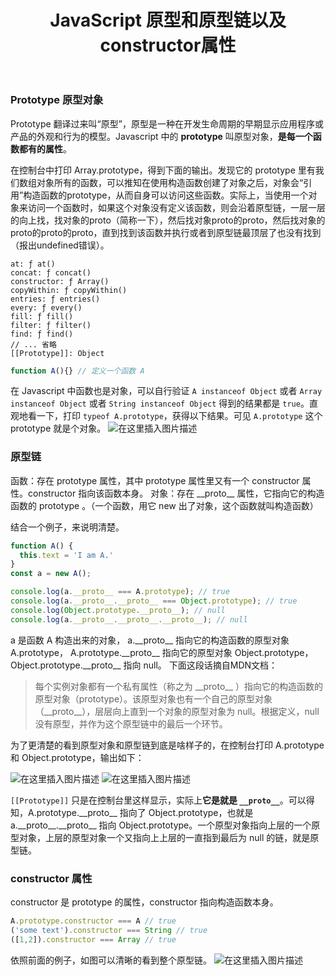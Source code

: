 ﻿---
slug: 20211218
title: JavaScript 原型和原型链以及constructor属性
authors: mcx
tags: [Javascript, 笔记]
---

### Prototype 原型对象
Prototype 翻译过来叫“原型”，原型是一种在开发生命周期的早期显示应用程序或产品的外观和行为的模型。Javascript 中的 **prototype** 叫原型对象，**是每一个函数都有的属性**。

<!--truncate-->

在控制台中打印 Array.prototype，得到下面的输出。发现它的 prototype 里有我们数组对象所有的函数，可以推知在使用构造函数创建了对象之后，对象会“引用”构造函数的prototype，从而自身可以访问这些函数。实际上，当使用一个对象来访问一个函数时，如果这个对象没有定义该函数，则会沿着原型链，一层一层的向上找，找对象的proto（简称一下），然后找对象proto的proto，然后找对象的proto的proto的proto，直到找到该函数并执行或者到原型链最顶层了也没有找到（报出undefined错误）。


```
at: ƒ at()
concat: ƒ concat()
constructor: ƒ Array()
copyWithin: ƒ copyWithin()
entries: ƒ entries()
every: ƒ every()
fill: ƒ fill()
filter: ƒ filter()
find: ƒ find()
// ... 省略
[[Prototype]]: Object
```

```javascript
function A(){} // 定义一个函数 A
```
在 Javascript 中函数也是对象，可以自行验证 `A instanceof Object` 或者 `Array instanceof Object` 或者 `String instanceof Object` 得到的结果都是 `true`。直观地看一下，打印 `typeof A.prototype`，获得以下结果。可见 `A.prototype` 这个 prototype 就是个对象。
![在这里插入图片描述](https://img-blog.csdnimg.cn/8d8a2c62bd3f43ff937258266e0c381f.png)
### 原型链
函数：存在 prototype 属性，其中 prototype 属性里又有一个 constructor 属性。constructor 指向该函数本身。
对象：存在 \_\_proto\_\_ 属性，它指向它的构造函数的 prototype 。（一个函数，用它 new 出了对象，这个函数就叫构造函数）

结合一个例子，来说明清楚。
```javascript
function A() {
  this.text = 'I am A.'
}
const a = new A();

console.log(a.__proto__ === A.prototype); // true
console.log(a.__proto__.__proto__ === Object.prototype); // true
console.log(Object.prototype.__proto__); // null
console.log(a.__proto__.__proto__.__proto__); // null
```
a 是函数 A 构造出来的对象， a.__proto\_\_ 指向它的构造函数的原型对象 A.prototype， A.prototype.__proto\_\_ 指向它的原型对象 Object.prototype，Object.prototype.\_\_proto\_\_ 指向 null。
下面这段话摘自MDN文档：

> 每个实例对象都有一个私有属性（称之为 \_\_proto__ ）指向它的构造函数的原型对象（prototype）。该原型对象也有一个自己的原型对象（\_\_proto__），层层向上直到一个对象的原型对象为 null。根据定义，null 没有原型，并作为这个原型链中的最后一个环节。

为了更清楚的看到原型对象和原型链到底是啥样子的，在控制台打印 A.prototype 和 Object.prototype，输出如下：

![在这里插入图片描述](https://img-blog.csdnimg.cn/bcb5953c448946138b293e55085a32e2.png?x-oss-process=image/watermark,type_d3F5LXplbmhlaQ,shadow_50,text_Q1NETiBAI1VuZGVmaW5lZA==,size_10,color_FFFFFF,t_70,g_se,x_16) ![在这里插入图片描述](https://img-blog.csdnimg.cn/4a9171e31bec4dd5aa96b70a589a842a.png?x-oss-process=image/watermark,type_d3F5LXplbmhlaQ,shadow_50,text_Q1NETiBAI1VuZGVmaW5lZA==,size_16,color_FFFFFF,t_70,g_se,x_16)

`[[Prototype]]` 只是在控制台里这样显示，实际上**它是就是 `__proto__`**。可以得知，A.prototype.__proto\_\_ 指向了 Object.prototype，也就是 a.__proto\_\_.__proto\_\_ 指向 Object.prototype。一个原型对象指向上层的一个原型对象，上层的原型对象一个又指向上上层的一直指到最后为 null 的链，就是原型链。

### constructor 属性
constructor 是 prototype 的属性，constructor 指向构造函数本身。
```javascript
A.prototype.constructor === A // true
('some text').constructor === String // true
([1,2]).constructor === Array // true
```
依照前面的例子，如图可以清晰的看到整个原型链。
![在这里插入图片描述](https://img-blog.csdnimg.cn/71f2937e839b464fa037e665ba4af8fb.png?x-oss-process=image/watermark,type_d3F5LXplbmhlaQ,shadow_50,text_Q1NETiBAI1VuZGVmaW5lZA==,size_19,color_FFFFFF,t_70,g_se,x_16)

